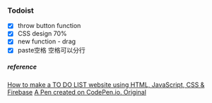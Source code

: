 ### Todoist
- [x] throw button function
- [x] CSS design 70%
- [x] new function - drag
- [x] paste空格 空格可以分行

##### reference
[How to make a TO DO LIST website using HTML, JavaScript, CSS & Firebase](https://www.youtube.com/watch?v=JLLrFjjSUVo)
[A Pen created on CodePen.io. Original](https://codepen.io/barkins/pen/aEriL)
